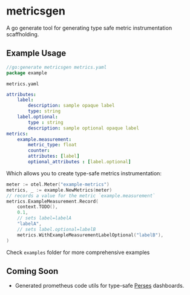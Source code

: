 # metricsgen

A go generate tool for generating type safe metric instrumentation scaffholding.

## Example Usage

```go
//go:generate metricsgen metrics.yaml
package example
```

`metrics.yaml`
```yaml
attributes:
    label:
        description: sample opaque label
        type: string
    label.optional:
        type : string
        description: sample optional opaque label
metrics:
    example.measurement:
        metric_type: float
        counter:
        attributes: [label]
        optional_attributes : [label.optional]
```

Which allows you to create type-safe metrics instrumentation:

```go
meter := otel.Meter("example-metrics")
metrics, _ := example.NewMetrics(meter)
// records a value for the metric `example.measurement`
metrics.ExampleMeasurement.Record(
    context.TODO(), 
    0.1, 
    // sets label=labelA
    "labelA",
    // sets label.optional=labelB
    metrics.WithExampleMeasurementLabelOptional("labelB"),
)
```

Check `examples` folder for more comprehensive examples

## Coming Soon

- Generated prometheus code utils for type-safe [Perses](https://perses.dev/) dashboards.